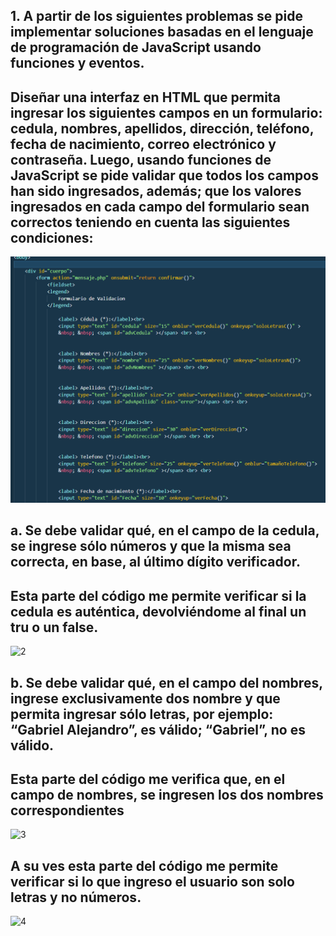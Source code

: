 ## 1.	A partir de los siguientes problemas se pide implementar soluciones basadas en el lenguaje de programación de JavaScript usando funciones y eventos.


## Diseñar una interfaz en HTML que permita ingresar los siguientes campos en un formulario: cedula, nombres, apellidos, dirección, teléfono, fecha de nacimiento, correo electrónico y contraseña. Luego, usando funciones de JavaScript se pide validar que todos los campos han sido ingresados, además; que los valores ingresados en cada campo del formulario sean correctos teniendo en cuenta las siguientes condiciones:
![1](/imagenesReadme/1.png?raw=true "Title")


## a. Se debe validar qué, en el campo de la cedula, se ingrese sólo números y que la misma sea correcta, en base, al último dígito verificador.
## Esta parte del código me permite verificar si la cedula es auténtica, devolviéndome al final un tru o un false.
![2](/imagenesReadme/2.jpg?raw=true "Title")


## b. Se debe validar qué, en el campo del nombres, ingrese exclusivamente dos nombre y que permita ingresar sólo letras, por ejemplo: “Gabriel Alejandro”, es válido; “Gabriel”, no es válido.
## Esta parte del código me verifica que, en el campo de nombres, se ingresen los dos nombres correspondientes
![3](/imagenesReadme/3.jpg?raw=true "Title")

## A su ves esta parte del código me permite verificar si lo que ingreso el usuario son solo letras y no números.

![4](/imagenesReadme/4.jpg?raw=true "Title")






















